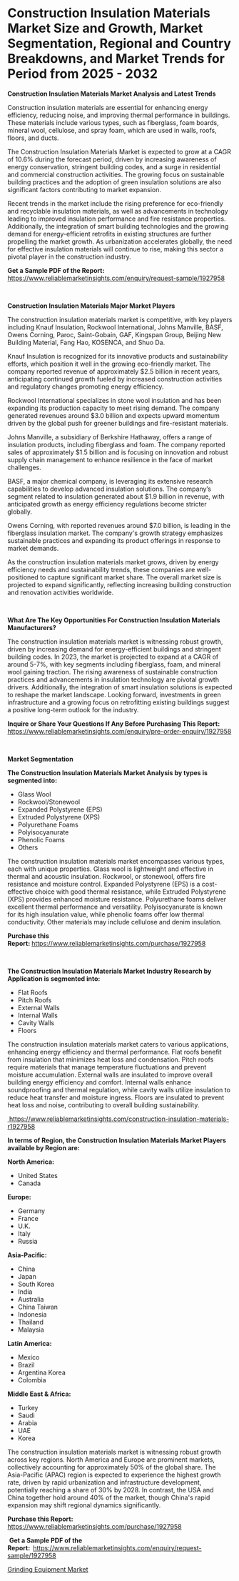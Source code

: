 <p><h1>Construction Insulation Materials Market Size and Growth, Market Segmentation, Regional and Country Breakdowns, and Market Trends for Period from 2025 -  2032</h1></p><p><strong>Construction Insulation Materials Market Analysis and Latest Trends</strong></p>
<p><p>Construction insulation materials are essential for enhancing energy efficiency, reducing noise, and improving thermal performance in buildings. These materials include various types, such as fiberglass, foam boards, mineral wool, cellulose, and spray foam, which are used in walls, roofs, floors, and ducts. </p><p>The Construction Insulation Materials Market is expected to grow at a CAGR of 10.6% during the forecast period, driven by increasing awareness of energy conservation, stringent building codes, and a surge in residential and commercial construction activities. The growing focus on sustainable building practices and the adoption of green insulation solutions are also significant factors contributing to market expansion. </p><p>Recent trends in the market include the rising preference for eco-friendly and recyclable insulation materials, as well as advancements in technology leading to improved insulation performance and fire resistance properties. Additionally, the integration of smart building technologies and the growing demand for energy-efficient retrofits in existing structures are further propelling the market growth. As urbanization accelerates globally, the need for effective insulation materials will continue to rise, making this sector a pivotal player in the construction industry.</p></p>
<p><strong>Get a Sample PDF of the Report:&nbsp;</strong> <a href="https://www.reliablemarketinsights.com/enquiry/request-sample/1927958?utm_campaign=2636&utm_medium=2&utm_source=Github&utm_content=ia&utm_term=28032025&utm_id=construction-insulation-materials">https://www.reliablemarketinsights.com/enquiry/request-sample/1927958</a></p>
<p>&nbsp;</p>
<p><strong>Construction Insulation Materials Major Market Players</strong></p>
<p><p>The construction insulation materials market is competitive, with key players including Knauf Insulation, Rockwool International, Johns Manville, BASF, Owens Corning, Paroc, Saint-Gobain, GAF, Kingspan Group, Beijing New Building Material, Fang Hao, KOSENCA, and Shuo Da. </p><p>Knauf Insulation is recognized for its innovative products and sustainability efforts, which position it well in the growing eco-friendly market. The company reported revenue of approximately $2.5 billion in recent years, anticipating continued growth fueled by increased construction activities and regulatory changes promoting energy efficiency.</p><p>Rockwool International specializes in stone wool insulation and has been expanding its production capacity to meet rising demand. The company generated revenues around $3.0 billion and expects upward momentum driven by the global push for greener buildings and fire-resistant materials.</p><p>Johns Manville, a subsidiary of Berkshire Hathaway, offers a range of insulation products, including fiberglass and foam. The company reported sales of approximately $1.5 billion and is focusing on innovation and robust supply chain management to enhance resilience in the face of market challenges.</p><p>BASF, a major chemical company, is leveraging its extensive research capabilities to develop advanced insulation solutions. The company’s segment related to insulation generated about $1.9 billion in revenue, with anticipated growth as energy efficiency regulations become stricter globally.</p><p>Owens Corning, with reported revenues around $7.0 billion, is leading in the fiberglass insulation market. The company's growth strategy emphasizes sustainable practices and expanding its product offerings in response to market demands.</p><p>As the construction insulation materials market grows, driven by energy efficiency needs and sustainability trends, these companies are well-positioned to capture significant market share. The overall market size is projected to expand significantly, reflecting increasing building construction and renovation activities worldwide.</p></p>
<p>&nbsp;</p>
<p><strong>What Are The Key Opportunities For Construction Insulation Materials Manufacturers?</strong></p>
<p><p>The construction insulation materials market is witnessing robust growth, driven by increasing demand for energy-efficient buildings and stringent building codes. In 2023, the market is projected to expand at a CAGR of around 5-7%, with key segments including fiberglass, foam, and mineral wool gaining traction. The rising awareness of sustainable construction practices and advancements in insulation technology are pivotal growth drivers. Additionally, the integration of smart insulation solutions is expected to reshape the market landscape. Looking forward, investments in green infrastructure and a growing focus on retrofitting existing buildings suggest a positive long-term outlook for the industry.</p></p>
<p><strong>Inquire or Share Your Questions If Any Before Purchasing This Report:</strong> <a href="https://www.reliablemarketinsights.com/enquiry/pre-order-enquiry/1927958?utm_campaign=2636&utm_medium=2&utm_source=Github&utm_content=ia&utm_term=28032025&utm_id=construction-insulation-materials">https://www.reliablemarketinsights.com/enquiry/pre-order-enquiry/1927958</a></p>
<p>&nbsp;</p>
<p><strong>Market Segmentation</strong></p>
<p><strong>The Construction Insulation Materials Market Analysis by types is segmented into:</strong></p>
<p><ul><li>Glass Wool</li><li>Rockwool/Stonewool</li><li>Expanded Polystyrene (EPS)</li><li>Extruded Polystyrene (XPS)</li><li>Polyurethane Foams</li><li>Polyisocyanurate</li><li>Phenolic Foams</li><li>Others</li></ul></p>
<p><p>The construction insulation materials market encompasses various types, each with unique properties. Glass wool is lightweight and effective in thermal and acoustic insulation. Rockwool, or stonewool, offers fire resistance and moisture control. Expanded Polystyrene (EPS) is a cost-effective choice with good thermal resistance, while Extruded Polystyrene (XPS) provides enhanced moisture resistance. Polyurethane foams deliver excellent thermal performance and versatility. Polyisocyanurate is known for its high insulation value, while phenolic foams offer low thermal conductivity. Other materials may include cellulose and denim insulation.</p></p>
<p><strong>Purchase this Report:&nbsp;</strong><a href="https://www.reliablemarketinsights.com/purchase/1927958?utm_campaign=2636&utm_medium=2&utm_source=Github&utm_content=ia&utm_term=28032025&utm_id=construction-insulation-materials">https://www.reliablemarketinsights.com/purchase/1927958</a></p>
<p>&nbsp;</p>
<p><strong>The Construction Insulation Materials Market Industry Research by Application is segmented into:</strong></p>
<p><ul><li>Flat Roofs</li><li>Pitch Roofs</li><li>External Walls</li><li>Internal Walls</li><li>Cavity Walls</li><li>Floors</li></ul></p>
<p><p>The construction insulation materials market caters to various applications, enhancing energy efficiency and thermal performance. Flat roofs benefit from insulation that minimizes heat loss and condensation. Pitch roofs require materials that manage temperature fluctuations and prevent moisture accumulation. External walls are insulated to improve overall building energy efficiency and comfort. Internal walls enhance soundproofing and thermal regulation, while cavity walls utilize insulation to reduce heat transfer and moisture ingress. Floors are insulated to prevent heat loss and noise, contributing to overall building sustainability.</p></p>
<p><a href="https://www.reliablemarketinsights.com/construction-insulation-materials-r1927958?utm_campaign=2636&utm_medium=2&utm_source=Github&utm_content=ia&utm_term=28032025&utm_id=construction-insulation-materials">&nbsp;https://www.reliablemarketinsights.com/construction-insulation-materials-r1927958</a></p>
<p><strong>In terms of Region, the Construction Insulation Materials Market Players available by Region are:</strong></p>
<p>
    <p> <strong> North America: </strong>
        <ul>
            <li>United States</li>
            <li>Canada</li>
        </ul>
        </p> 
    <p> <strong> Europe: </strong>
        <ul>
            <li>Germany</li>
            <li>France</li>
            <li>U.K.</li>
            <li>Italy</li>
            <li>Russia</li>
        </ul>
        </p> 
    <p> <strong> Asia-Pacific: </strong>
        <ul>
            <li>China</li>
            <li>Japan</li>
            <li>South Korea</li>
            <li>India</li>
            <li>Australia</li>
            <li>China Taiwan</li>
            <li>Indonesia</li>
            <li>Thailand</li>
            <li>Malaysia</li>
        </ul>
        </p> 
    <p> <strong> Latin America: </strong>
        <ul>
            <li>Mexico</li>
            <li>Brazil</li>
            <li>Argentina Korea</li>
            <li>Colombia</li>
        </ul>
        </p> 
    <p> <strong> Middle East & Africa: </strong>
        <ul>
            <li>Turkey</li>
            <li>Saudi</li>
            <li>Arabia</li>
            <li>UAE</li>
            <li>Korea</li>
        </ul>
    </p>
    </p>
<p><p>The construction insulation materials market is witnessing robust growth across key regions. North America and Europe are prominent markets, collectively accounting for approximately 50% of the global share. The Asia-Pacific (APAC) region is expected to experience the highest growth rate, driven by rapid urbanization and infrastructure development, potentially reaching a share of 30% by 2028. In contrast, the USA and China together hold around 40% of the market, though China's rapid expansion may shift regional dynamics significantly.</p></p>
<p><strong>Purchase this Report: </strong><a href="https://www.reliablemarketinsights.com/purchase/1927958?utm_campaign=2636&utm_medium=2&utm_source=Github&utm_content=ia&utm_term=28032025&utm_id=construction-insulation-materials">https://www.reliablemarketinsights.com/purchase/1927958</a></p>
<p>&nbsp;<strong>Get a Sample PDF of the Report:&nbsp;&nbsp;</strong><a href="https://www.reliablemarketinsights.com/enquiry/request-sample/1927958?utm_campaign=2636&utm_medium=2&utm_source=Github&utm_content=ia&utm_term=28032025&utm_id=construction-insulation-materials">https://www.reliablemarketinsights.com/enquiry/request-sample/1927958</a></p>
<p><strong></strong></p>
<p><p><a href="https://github.com/raeezkenedz/Market-Research-Report-List-1/blob/main/grinding-equipment-market.md?utm_campaign=2636&utm_medium=2&utm_source=Github&utm_content=ia&utm_term=28032025&utm_id=construction-insulation-materials">Grinding Equipment Market</a></p></p>